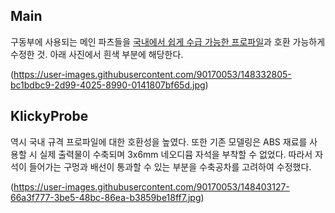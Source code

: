 ## Main

구동부에 사용되는 메인 파츠들을 [국내에서 쉽게 수급 가능한 프로파일](https://www.profileok.com/shop/item.php?it_id=1000000004)과 호환 가능하게 수정한 것. 아래 사진에서 흰색 부분에 해당한다.

(https://user-images.githubusercontent.com/90170053/148332805-bc1bdbc9-2d99-4025-8990-0141807bf65d.jpg)

## KlickyProbe

역시 국내 규격 프로파일에 대한 호환성을 높였다. 또한 기존 모델링은 ABS 재료를 사용할 시 실제 출력물이 수축되며 3x6mm 네오디뮴 자석을 부착할 수 없었다. 따라서 자석이 들어가는 구멍과 배선이 통과할 수 있는 부분을 수축공차를 고려하여 수정했다.

(https://user-images.githubusercontent.com/90170053/148403127-66a3f777-3be5-48bc-86ea-b3859be18ff7.jpg)
